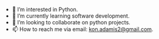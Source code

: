 - 👀 I’m interested in Python.
- 🌱 I’m currently learning software development.
- 💞️ I’m looking to collaborate on python projects.
- 📫 How to reach me via email: kon.adamis2@gmail.com.

<!---
KonstantinosAdamis/KonstantinosAdamis is a ✨ special ✨ repository because its `README.md` (this file) appears on your GitHub profile.
You can click the Preview link to take a look at your changes.
--->
